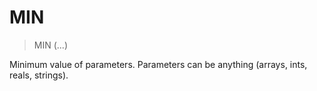 # MIN

> MIN (...)

Minimum value of parameters. Parameters can be anything (arrays, ints, reals, strings).

